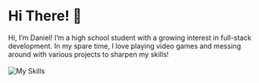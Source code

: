 # Hi There! 👋
Hi, I’m Daniel! I’m a high school student with a growing interest in full-stack development. In my spare time, I love playing video games and messing around with various projects to sharpen my skills!
</br>
</br>
![My Skills](https://skillicons.dev/icons?i=html,css,js,vscode)
